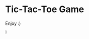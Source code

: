 # Tic-Tac-Toe Game

Enjoy :)

<a href="https://rht-21.github.io/Tic-Tac-Toe/"><img src="https://img.shields.io/badge/-Play-orange" height = 5% width = 5%  alt="Play"></a>
